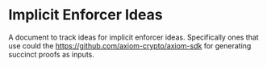 # Implicit Enforcer Ideas

A document to track ideas for implicit enforcer ideas. Specifically ones that use could the https://github.com/axiom-crypto/axiom-sdk for generating succinct proofs as inputs.
